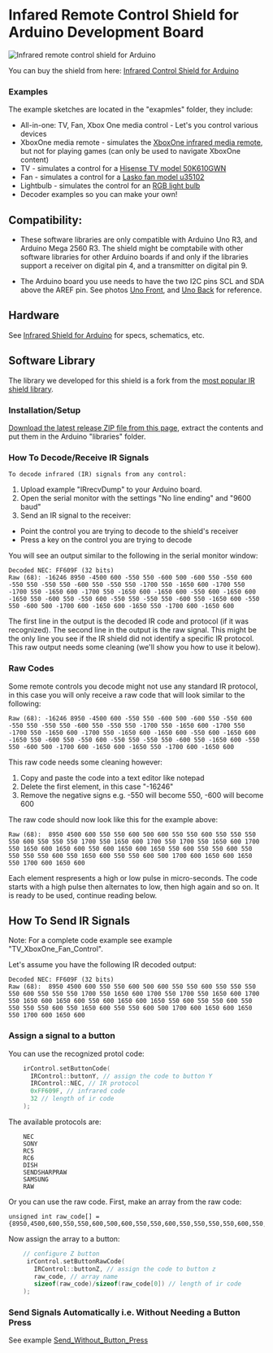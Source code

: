 # Infared Remote Control Shield for Arduino Development Board

![Infrared remote control shield for Arduino](https://raw.github.com/AllAboutEE/Infrared-Shield-for-Arduino/master/Hardware/Arduino-Infrared-Shield-Remote-Control-Angle-View.jpg)

You can buy the shield from here: [Infrared Control Shield for Arduino](https://www.tindie.com/products/AllAboutEE/infrared-remote-control-shield-for-arduino/?utm_source=GitHub%20README&utm_medium=Manual&utm_campaign=IR%20Shield)

### Examples

The example sketches are located in the "exapmles" folder, they include:

* All-in-one: TV, Fan, Xbox One media control - Let's you control various devices
* XboxOne media remote - simulates the [XboxOne infrared media remote](http://www.xbox.com/en-US/xbox-one/accessories/controllers/media-remote), but not for playing games (can only be used to navigate XboxOne content)
* TV - simulates a control for a [Hisense TV model 50K610GWN](http://global.hisense.com/product/northa/tv/led/K610/201401/t20140117_86826.htm)
* Fan - simulates a control for a [Lasko fan model u35102](http://www.laskoproducts.com/oscillating-high-velocity-fan-with-remote-control-model-u35102/)
* Lightbulb - simulates the control for an [RGB light bulb](http://www.amazon.com/SUPERNIGHT-Standard-Changing-Dimmable-Decoration/dp/B00CEOSGRY/ref=sr_1_sc_1?ie=UTF8&qid=1431819498&sr=8-1-spell&keywords=rgb+ir+light+bolb)
* Decoder examples so you can make your own!

## Compatibility:

* These software libraries are only compatible with Arduino Uno R3, and Arduino Mega 2560 R3. The shield might be comptabile with other software libraries for other Arduino boards if and only if the libraries support a receiver on digital pin 4, and a transmitter on digital pin 9.

* The Arduino board you use needs to have the two I2C pins SCL and SDA above the AREF pin. See photos [Uno Front](http://www.arduino.cc/en/uploads/Main/ArduinoUno_R3_Front.jpg), and [Uno Back](http://www.arduino.cc/en/uploads/Main/ArduinoUno_R3_Back.jpg) for reference.

## Hardware
See [Infrared Shield for Arduino](https://github.com/AllAboutEE/Infrared-Shield-for-Arduino) for specs, schematics, etc.

## Software Library
The library we developed for this shield is a fork from the [most popular IR shield library](https://github.com/shirriff/Arduino-IRremote).

### Installation/Setup
[Download the latest release ZIP file from this page](https://github.com/AllAboutEE/Arduino-Infrared-Shield-Library/releases), extract the contents and put them in the Arduino "libraries" folder.

### How To Decode/Receive IR Signals

    To decode infrared (IR) signals from any control:

1. Upload example "IRrecvDump" to your Arduino board.
2. Open the serial monitor with the settings "No line ending" and "9600 baud"
3. Send an IR signal to the receiver:
  * Point the control you are trying to decode to the shield's receiver
  * Press a key on the control you are trying to decode

You will see an output similar to the following in the serial monitor window:

    Decoded NEC: FF609F (32 bits)
    Raw (68): -16246 8950 -4500 600 -550 550 -600 500 -600 550 -550 600 -550 550 -550 550 -600 550 -550 550 -1700 550 -1650 600 -1700 550 -1700 550 -1650 600 -1700 550 -1650 600 -1650 600 -550 600 -1650 600 -1650 550 -600 550 -550 600 -550 550 -550 550 -600 550 -1650 600 -550 550 -600 500 -1700 600 -1650 600 -1650 550 -1700 600 -1650 600 

The first line in the output is the decoded IR code and protocol (if it was recognized).
The second line in the output is the raw signal. This might be the only line you see if the IR shield did not identify a specific IR protocol. This raw output needs some cleaning (we'll show you how to use it below).

### Raw Codes

Some remote controls you decode might not use any standard IR protocol, in this case you will only receive a raw code that will look similar to the following:

    Raw (68): -16246 8950 -4500 600 -550 550 -600 500 -600 550 -550 600 -550 550 -550 550 -600 550 -550 550 -1700 550 -1650 600 -1700 550 -1700 550 -1650 600 -1700 550 -1650 600 -1650 600 -550 600 -1650 600 -1650 550 -600 550 -550 600 -550 550 -550 550 -600 550 -1650 600 -550 550 -600 500 -1700 600 -1650 600 -1650 550 -1700 600 -1650 600 
    
This raw code needs some cleaning however:

1. Copy and paste the code into a text editor like notepad
2. Delete the first element, in this case "-16246"
3. Remove the negative signs e.g. -550 will become 550, -600 will become 600

The raw code should now look like this for the example above:

    Raw (68):  8950 4500 600 550 550 600 500 600 550 550 600 550 550 550 550 600 550 550 550 1700 550 1650 600 1700 550 1700 550 1650 600 1700 550 1650 600 1650 600 550 600 1650 600 1650 550 600 550 550 600 550 550 550 550 600 550 1650 600 550 550 600 500 1700 600 1650 600 1650 550 1700 600 1650 600 

Each element respresents a high or low pulse in micro-seconds. The code starts with a high pulse then alternates to low, then high again and so on. It is ready to be used, continue reading below.

## How To Send IR Signals

Note: For a complete code example see example "TV_XboxOne_Fan_Control".

Let's assume you have the following IR decoded output:

    Decoded NEC: FF609F (32 bits)
    Raw (68):  8950 4500 600 550 550 600 500 600 550 550 600 550 550 550 550 600 550 550 550 1700 550 1650 600 1700 550 1700 550 1650 600 1700 550 1650 600 1650 600 550 600 1650 600 1650 550 600 550 550 600 550 550 550 550 600 550 1650 600 550 550 600 500 1700 600 1650 600 1650 550 1700 600 1650 600 

### Assign a signal to a button

You can use the recognized protol code:

```cpp
    irControl.setButtonCode(
      IRControl::buttonY, // assign the code to button Y
      IRControl::NEC, // IR protocol
      0xFF609F, // infrared code
      32 // length of ir code
    );
```

The available protocols are:

    	NEC
    	SONY
    	RC5
    	RC6
    	DISH
    	SENDSHARPRAW
    	SAMSUNG
    	RAW

Or you can use the raw code. First, make an array from the raw code:

    unsigned int raw_code[] = {8950,4500,600,550,550,600,500,600,550,550,600,550,550,550,550,600,550,550,550,1700,550,1650,600,1700,550,1700,550,1650,600,1700,550,1650,600,1650,600,550,600,1650,600,1650,550,600,550,550,600,550,550,550,550,600,550,1650,600,550,550,600,500,1700,600,1650,600,1650,550,1700,600,1650,600};
           
Now assign the array to a button:
```cpp
    // configure Z button
     irControl.setButtonRawCode(
       IRControl::buttonZ, // assign the code to button z
       raw_code, // array name
       sizeof(raw_code)/sizeof(raw_code[0]) // length of ir code
    );
```

### Send Signals Automatically i.e. Without Needing a Button Press

See example [Send_Without_Button_Press](https://github.com/AllAboutEE/Infrared-Shield-Library-for-Arduino/blob/master/examples/Send_Without_Button_Press/Send_Without_Button_Press.ino)
